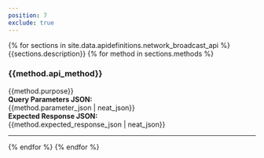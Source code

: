 ```yaml
---
position: 7
exclude: true
---
```


<dl class="dl-horizontal apidefinitions">
	{% for sections in site.data.apidefinitions.network_broadcast_api %}
                        {{sections.description}}
		{% for method in sections.methods %}
			<section id="{{method.api_method}}">
				<H3>{{method.api_method}}</H3>
				{{method.purpose}}
                                <BR>
                                <B>Query Parameters JSON:</B>
                                <BR>
                                {{method.parameter_json | neat_json}}
                                <BR>
                                <B>Expected Response JSON:</B>
                                <BR>
                                {{method.expected_response_json | neat_json}}
			</section>
                <hr/>
	    {% endfor %}
	{% endfor %}
</dl>


